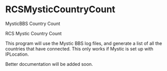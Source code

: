 # RCSMysticCountryCount
MysticBBS Country Count

RCS Mystic Country Count

This program will use the Mystic BBS log files, and generate a list of all the countries that have connected. This only works if Mystic is set up with IPLocation.

Better documentation will be added soon.
